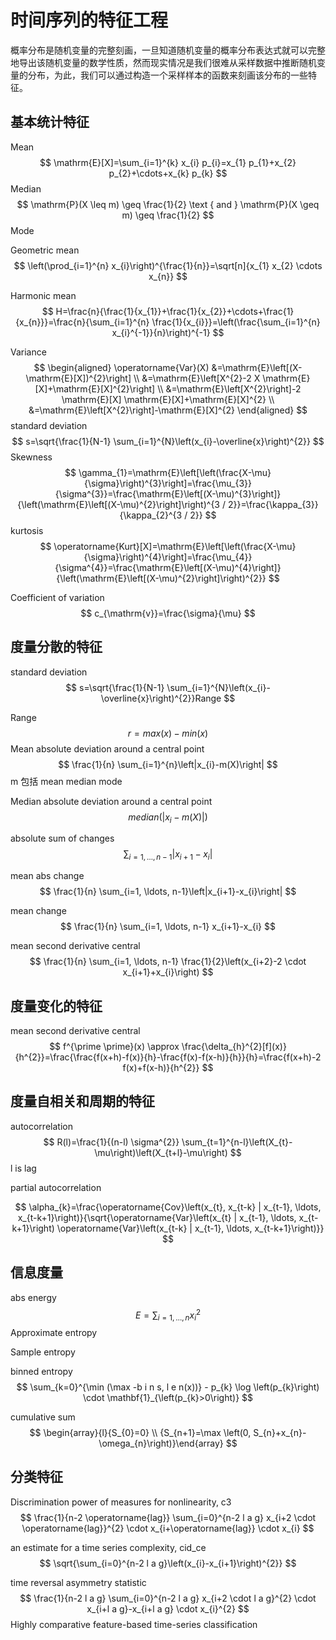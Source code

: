 # 时间序列的特征工程



概率分布是随机变量的完整刻画，一旦知道随机变量的概率分布表达式就可以完整地导出该随机变量的数学性质，然而现实情况是我们很难从采样数据中推断随机变量的分布，为此，我们可以通过构造一个采样样本的函数来刻画该分布的一些特征。

## 基本统计特征

Mean
$$
\mathrm{E}[X]=\sum_{i=1}^{k} x_{i} p_{i}=x_{1} p_{1}+x_{2} p_{2}+\cdots+x_{k} p_{k}
$$
Median
$$
\mathrm{P}(X \leq m) \geq \frac{1}{2} \text { and } \mathrm{P}(X \geq m) \geq \frac{1}{2}
$$
Mode

Geometric mean
$$
\left(\prod_{i=1}^{n} x_{i}\right)^{\frac{1}{n}}=\sqrt[n]{x_{1} x_{2} \cdots x_{n}}
$$


Harmonic mean
$$
H=\frac{n}{\frac{1}{x_{1}}+\frac{1}{x_{2}}+\cdots+\frac{1}{x_{n}}}=\frac{n}{\sum_{i=1}^{n} \frac{1}{x_{i}}}=\left(\frac{\sum_{i=1}^{n} x_{i}^{-1}}{n}\right)^{-1}
$$


Variance
$$
\begin{aligned} \operatorname{Var}(X) &=\mathrm{E}\left[(X-\mathrm{E}[X])^{2}\right] \\ &=\mathrm{E}\left[X^{2}-2 X \mathrm{E}[X]+\mathrm{E}[X]^{2}\right] \\ &=\mathrm{E}\left[X^{2}\right]-2 \mathrm{E}[X] \mathrm{E}[X]+\mathrm{E}[X]^{2} \\ &=\mathrm{E}\left[X^{2}\right]-\mathrm{E}[X]^{2} \end{aligned}
$$
standard deviation
$$
s=\sqrt{\frac{1}{N-1} \sum_{i=1}^{N}\left(x_{i}-\overline{x}\right)^{2}}
$$
Skewness
$$
\gamma_{1}=\mathrm{E}\left[\left(\frac{X-\mu}{\sigma}\right)^{3}\right]=\frac{\mu_{3}}{\sigma^{3}}=\frac{\mathrm{E}\left[(X-\mu)^{3}\right]}{\left(\mathrm{E}\left[(X-\mu)^{2}\right]\right)^{3 / 2}}=\frac{\kappa_{3}}{\kappa_{2}^{3 / 2}}
$$
kurtosis
$$
\operatorname{Kurt}[X]=\mathrm{E}\left[\left(\frac{X-\mu}{\sigma}\right)^{4}\right]=\frac{\mu_{4}}{\sigma^{4}}=\frac{\mathrm{E}\left[(X-\mu)^{4}\right]}{\left(\mathrm{E}\left[(X-\mu)^{2}\right]\right)^{2}}
$$



Coefficient of variation
$$
c_{\mathrm{v}}=\frac{\sigma}{\mu}
$$


## 度量分散的特征

standard deviation
$$
s=\sqrt{\frac{1}{N-1} \sum_{i=1}^{N}\left(x_{i}-\overline{x}\right)^{2}}Range
$$

Range
$$
r = max(x) - min(x)
$$
Mean absolute deviation around a central point
$$
\frac{1}{n} \sum_{i=1}^{n}\left|x_{i}-m(X)\right|
$$
m 包括 mean median mode

Median absolute deviation around a central point
$$
median(\left|x_{i}-m(X)\right|)
$$



absolute sum of changes
$$
\sum_{i=1, \ldots, n-1}\left|x_{i+1}-x_{i}\right|
$$

mean abs change
$$
\frac{1}{n} \sum_{i=1, \ldots, n-1}\left|x_{i+1}-x_{i}\right|
$$


mean change
$$
\frac{1}{n} \sum_{i=1, \ldots, n-1} x_{i+1}-x_{i}
$$


mean second derivative central
$$
\frac{1}{n} \sum_{i=1, \ldots, n-1} \frac{1}{2}\left(x_{i+2}-2 \cdot x_{i+1}+x_{i}\right)
$$



## 度量变化的特征

mean second derivative central
$$
f^{\prime \prime}(x) \approx \frac{\delta_{h}^{2}[f](x)}{h^{2}}=\frac{\frac{f(x+h)-f(x)}{h}-\frac{f(x)-f(x-h)}{h}}{h}=\frac{f(x+h)-2 f(x)+f(x-h)}{h^{2}}
$$






## 度量自相关和周期的特征

autocorrelation
$$
R(l)=\frac{1}{(n-l) \sigma^{2}} \sum_{t=1}^{n-l}\left(X_{t}-\mu\right)\left(X_{t+l}-\mu\right)
$$
l is lag

partial autocorrelation


$$
\alpha_{k}=\frac{\operatorname{Cov}\left(x_{t}, x_{t-k} | x_{t-1}, \ldots, x_{t-k+1}\right)}{\sqrt{\operatorname{Var}\left(x_{t} | x_{t-1}, \ldots, x_{t-k+1}\right) \operatorname{Var}\left(x_{t-k} | x_{t-1}, \ldots, x_{t-k+1}\right)}}
$$


## 信息度量

abs energy
$$
E=\sum_{i=1, \ldots, n} x_{i}^{2}
$$
Approximate entropy

Sample entropy

binned entropy
$$
\sum_{k=0}^{\min (\max -b i n s, l e n(x))} - p_{k} \log \left(p_{k}\right) \cdot \mathbf{1}_{\left(p_{k}>0\right)}
$$



 cumulative sum
$$
\begin{array}{l}{S_{0}=0} \\ {S_{n+1}=\max \left(0, S_{n}+x_{n}-\omega_{n}\right)}\end{array}
$$

## 分类特征

Discrimination power of measures for nonlinearity, c3
$$
\frac{1}{n-2 \operatorname{lag}} \sum_{i=0}^{n-2 l a g} x_{i+2 \cdot \operatorname{lag}}^{2} \cdot x_{i+\operatorname{lag}} \cdot x_{i}
$$


an estimate for a time series complexity, cid_ce
$$
\sqrt{\sum_{i=0}^{n-2 l a g}\left(x_{i}-x_{i+1}\right)^{2}}
$$

time reversal asymmetry statistic
$$
\frac{1}{n-2 l a g} \sum_{i=0}^{n-2 l a g} x_{i+2 \cdot l a g}^{2} \cdot x_{i+l a g}-x_{i+l a g} \cdot x_{i}^{2}
$$
Highly comparative feature-based time-series classification
